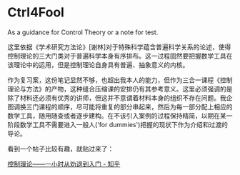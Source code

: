 # Ctrl4Fool
As a guidance for Control Theory or a note for test.

这里依据《学术研究方法论》[谢林]对于特殊科学蕴含普遍科学关系的论述，使得控制理论的三大门类对于普遍科学本身有序排布。这一过程固然要把握数学工具在该理论中的运用，但是控制理论自身具有普遍、抽象意义的内核。

作为复习案，这份笔记显然不够，也超出我本人的能力，但作为三合一课程《控制理论与方法》的产物，这种缝合压缩课的安排仍有其参考意义。这里必须强调的是除了材料还必须有优秀的讲师，但这并不意谓着材料本身的组织不存在问题。我企图调换三门课程的顺序，尽可能将重复的部分串起来，然后为每一部分配上相应的数学工具，随用随查或者逐步建构。在不该引入案例的过程保持精简，以期在某一阶段数学工具不需要进入一般人('for dummies')把握的现状下作为介绍和过渡的导论。

看到一个帖子比较有趣，就贴过来了：

[控制理论——一小时从劝退到入门 - 知乎](https://zhuanlan.zhihu.com/p/683044170)